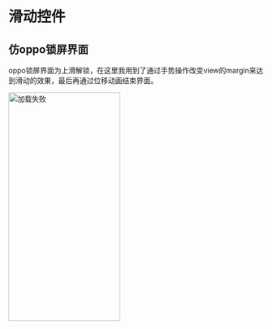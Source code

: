 # 滑动控件


仿oppo锁屏界面
---
oppo锁屏界面为上滑解锁，在这里我用到了通过手势操作改变view的margin来达到滑动的效果，最后再通过位移动画结束界面。

<img src="https://github.com/skymarginal/SlideLayout/blob/master/image/oppo.gif" width="220" height="449" alt="加载失败"/>




